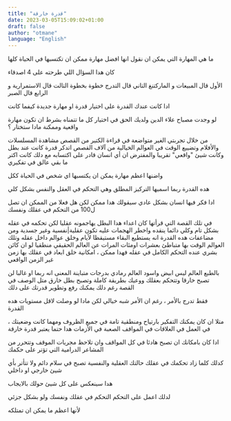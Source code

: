 ```yaml
---
title: "قدرة خارقة"
date: 2023-03-05T15:09:02+01:00
draft: false
author: "otmane"
language: "English"
---
```


ما هي المهارة التي يمكن ان نقول انها افضل مهارة ممكن ان تكتسبها في الحياة كلها

كان هدا السؤال اللي طرحته على 4 اصدقاء

الأول قال المبيعات و الماركتنغ التاني قال التدرج خطوة بخطوة التالت قال الاستمرارية و الرابع قال الصبر

ادا كانت عندك القدرة على اختيار قدرة او مهارة جديدة كيفما كانت

لو وجدت مصباح علاء الدين ولديك الحق في اختيار كل ما تتمناه بشرط ان تكون مهارة واقعية وممكنة مادا ستختار ؟

من خلال تجربتي الغير متواضعة في قراءة الكتير من القصص مشاهدة المسلسلات والأفلام وتضييع الوقت في العوالم الخيالية من آلاف القصص اتدكر قدرة كانت عند بطل وكانت شيئ "واقعي" تقريبا والمفترض ان أي انسان قادر على اكتسابه مع دلك كانت اكتر ما بقي عالق في تفكيري

واضنها اعظم مهارة يمكن ان يكتسبها اي شخص في الحياة ككل

هده القدرة ربما اسميها التركيز المطلق وهي التحكم في العقل والنفس بشكل كلي

ادا فكر فيها انسان بشكل عادي سيقولك هدا ممكن لكن هل فعلا من الممكن ان تصل ل100 من التحكم في عقلك ونفسك

في تلك القصة التي قرأتها كان اعداء هدا البطل يهاجمونه عقليا لكن تحكمه في عقله بشكل تام وكلي دائما ينقده واخطر الهجمات عليه تكون عقلية|نفسية وغير جسدية
ومن مضاعفات هده القدرة انه يستطيع البقاء مستيقظا لأيام وخلق عوالم داخل عقله وتلك العوالم الوقت بها متباطئ بعشرات اومئات المرات عن العالم الحقيقي
منطقيا لو ان كائن بشري عنده التحكم الكامل في عقله فهدا ممكن ، امكانية خلق ابعاد في عقلك بها زمن غير الزمن الواقعي

بالطبع العالم ليس ابيض واسود العالم رمادي بدرجات متباينة
المعنى انه ربما او غالبا لن تصبح خارقا وتتحكم بعقلك ووعيك بطريقة كاملة وتصبح بطل خارق متل الوصف في القصة رغم دلك يمكنك رفع وتطوير قدرتك على دلك

فقط تدرج بالأمر ، رغم ان الأمر شبه خيالي لكن مادا لو وصلت لاقل مستويات هده القدرة

متلا ان كان يمكنك التفكير بارتياح ومنطقية تامة في جميع الظروف ومهما كانت وضعيتك ، في العمل في العلاقات في المواقف الصعبة في الأزمات هدا حتما يعتبر قدرة خارقة

ادا كان بامكانك ان تصبح هادئا في كل المواقف وان تلاحظ مجريات الموقف وتتحرر من المشاعر الدرامية التي تؤتر على حكمك

كدلك كلما زاد تحكمك في عقلك حالتك العقلية والنفسية تصبح في سلام دائم ولا تتأتر بأي شيئ خارجي او داخلي

هدا سينعكس على كل شيئ حولك بالايجاب

لدلك اعمل على التحكم التحكم في عقلك ونفسك ولو بشكل جزئي

لأنها اعظم ما يمكن ان تمتلكه
